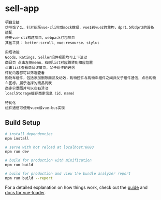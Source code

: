 # sell-app
```
项目总结
仿写饿了么，针对新版vue-cli完成mock数据，vue1到vue2的重构，dpr1.5和dpr2的设备适配
使用vue-cli构建项目，webpack打包项目
其他工具： better-scroll、vue-resourse、stylus

实现功能
Goods、Ratings、Seller组件视图均可上下滚动
商品页 点击左侧menu，右侧list对应跳转到相应位置
点击list查看商品详情页，父子组件的通信
评论内容够可以筛选查看
购物车组件，包括添加删除商品及动效，购物控件与购物车组件之间非父子组件通信，点击购物车图标，展示选择的商品列表
商家实景图片可以左右滑动 
loaclStorage缓存商家信息（id、name）

待优化
组件通信可使用vuex或vue-bus实现
```

## Build Setup

``` bash
# install dependencies
npm install

# serve with hot reload at localhost:8080
npm run dev

# build for production with minification
npm run build

# build for production and view the bundle analyzer report
npm run build --report
```

For a detailed explanation on how things work, check out the [guide](http://vuejs-templates.github.io/webpack/) and [docs for vue-loader](http://vuejs.github.io/vue-loader).
